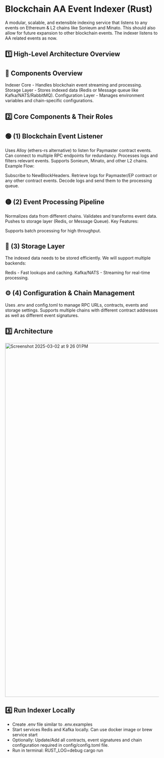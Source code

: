 # Blockchain AA Event Indexer (Rust)
A modular, scalable, and extensible indexing service that listens to any events on Ethereum & L2 chains like Sonieum and Minato. This should also allow for future expansion to other blockchain events. The indexer listens to AA related events as now.

## 1️⃣ High-Level Architecture Overview
## 🔹 Components Overview
Indexer Core - Handles blockchain event streaming and processing.
Storage Layer - Stores indexed data (Redis or Message queue like Kafka/NATS/RabbitMQ).
Configuration Layer - Manages environment variables and chain-specific configurations.

## 2️⃣ Core Components & Their Roles
## 🟢 (1) Blockchain Event Listener
Uses Alloy (ethers-rs alternative) to listen for Paymaster contract events.
Can connect to multiple RPC endpoints for redundancy.
Processes logs and filters relevant events.
Supports Sonieum, Minato, and other L2 chains.
Example Flow:

Subscribe to NewBlockHeaders.
Retrieve logs for Paymaster/EP contract or any other contract  events.
Decode logs and send them to the processing queue.

## 🟡 (2) Event Processing Pipeline
Normalizes data from different chains.
Validates and transforms event data.
Pushes to storage layer (Redis, or Message Queue).
Key Features:

Supports batch processing for high throughput.


## 🔵 (3) Storage Layer
The indexed data needs to be stored efficiently. We will support multiple backends:

Redis - Fast lookups and caching.
Kafka/NATS - Streaming for real-time processing.


## ⚙️ (4) Configuration & Chain Management
Uses .env and config.toml to manage RPC URLs, contracts, events and storage settings.
Supports multiple chains with different contract addresses as well as different event signatures.

## :three: Architecture

<img width="1158" alt="Screenshot 2025-03-02 at 9 26 01 PM" src="https://github.com/user-attachments/assets/7dda1bd8-0639-4ebb-aabd-78184c1d12b6" />


## :four: Run Indexer Locally

- Create .env file similar to .env.examples
- Start services Redis and Kafka locally. Can use docker image or brew service start
- Optionally: Update/Add all contracts, event signatures and chain configuration required in config/config.toml file.
- Run in terminal: RUST_LOG=debug cargo run